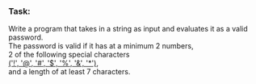 ### Task:<br> 
Write a program that takes in a string as input and evaluates it as a valid password.</br>
The password is valid if it has at a minimum 2 numbers,<br>
2 of the following special characters<br>
<ins>('!', '@', '#', '$', '%', '&', '*')</ins>,<br>
and a length of at least 7 characters.
